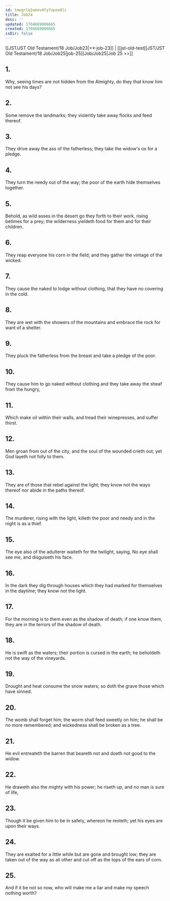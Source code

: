```yaml
---
id: tmwgrlq1wmov4fy7upew9lc
title: Job24
desc: ''
updated: 1704669006665
created: 1704669006665
isDir: false
---
```

[[JST/JST Old Testament/18 Job/Job23|<<-job-23]] | [[jst-old-test[[JST/JST Old Testament/18 Job/Job25|job-25]]Job/Job25|Job 25 >>]]
## 1.
Why, seeing times are not hidden from the Almighty, do they that know him not see his days?
## 2.
Some remove the landmarks; they violently take away flocks and feed thereof.
## 3.
They drive away the ass of the fatherless; they take the widow\'s ox for a pledge.
## 4.
They turn the needy out of the way; the poor of the earth hide themselves together.
## 5.
Behold, as wild asses in the desert go they forth to their work, rising betimes for a prey; the wilderness yieldeth food for them and for their children.
## 6.
They reap everyone his corn in the field; and they gather the vintage of the wicked.
## 7.
They cause the naked to lodge without clothing, that they have no covering in the cold.
## 8.
They are wet with the showers of the mountains and embrace the rock for want of a shelter.
## 9.
They pluck the fatherless from the breast and take a pledge of the poor.
## 10.
They cause him to go naked without clothing and they take away the sheaf from the hungry,
## 11.
Which make oil within their walls, and tread their winepresses, and suffer thirst.
## 12.
Men groan from out of the city, and the soul of the wounded crieth out; yet God layeth not folly to them.
## 13.
They are of those that rebel against the light; they know not the ways thereof nor abide in the paths thereof.
## 14.
The murderer, rising with the light, killeth the poor and needy and in the night is as a thief.
## 15.
The eye also of the adulterer waiteth for the twilight, saying, No eye shall see me, and disguiseth his face.
## 16.
In the dark they dig through houses which they had marked for themselves in the daytime; they know not the light.
## 17.
For the morning is to them even as the shadow of death; if one know them, they are in the terrors of the shadow of death.
## 18.
He is swift as the waters; their portion is cursed in the earth; he beholdeth not the way of the vineyards.
## 19.
Drought and heat consume the snow waters; so doth the grave those which have sinned.
## 20.
The womb shall forget him; the worm shall feed sweetly on him; he shall be no more remembered; and wickedness shall be broken as a tree.
## 21.
He evil entreateth the barren that beareth not and doeth not good to the widow.
## 22.
He draweth also the mighty with his power; he riseth up, and no man is sure of life,
## 23.
Though it be given him to be in safety, whereon he resteth; yet his eyes are upon their ways.
## 24.
They are exalted for a little while but are gone and brought low; they are taken out of the way as all other and cut off as the tops of the ears of corn.
## 25.
And if it be not so now, who will make me a liar and make my speech nothing worth?

